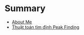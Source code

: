 # Summary

- [About Me](./about_me.md)
- [Thuật toán tìm đỉnh Peak Finding](./blogs/peak_finding.md)
